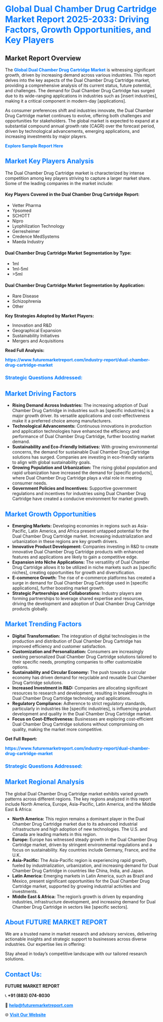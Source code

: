 <h1 style="color: #007BFF;">Global Dual Chamber Drug Cartridge Market Report 2025-2033: Driving Factors, Growth Opportunities, and Key Players</h1>

<section id="overview">
<h2>Market Report Overview</h2>
<p>The <a href="https://www.futuremarketreport.com/industry-report/dual-chamber-drug-cartridge-market" style="color: #007BFF; text-decoration: none;"><strong>Global Dual Chamber Drug Cartridge Market</strong></a> is witnessing significant growth, driven by increasing demand across various industries. This report delves into the key aspects of the Dual Chamber Drug Cartridge market, providing a comprehensive analysis of its current status, future potential, and challenges. The demand for Dual Chamber Drug Cartridge has surged due to its wide-ranging applications in industries such as [insert industries], making it a critical component in modern-day [applications].</p>
<p>As consumer preferences shift and industries innovate, the Dual Chamber Drug Cartridge market continues to evolve, offering both challenges and opportunities for stakeholders. The global market is expected to expand at a substantial compound annual growth rate (CAGR) over the forecast period, driven by technological advancements, emerging applications, and increasing investments by major players.</p>
</section>

<section id="overview">
<p><a href="https://www.futuremarketreport.com/request-sample/reportId=77407" style="color: #007BFF; text-decoration: none;"><strong>Explore Sample Report Here</strong></a></p>
</section>

<section id="key-players">
<h2 style="color: #007BFF;">Market Key Players Analysis</h2>
<p>The Dual Chamber Drug Cartridge market is characterized by intense competition among key players striving to capture a larger market share. Some of the leading companies in the market include:</p>
<h4>Key Players Covered in the Dual Chamber Drug Cartridge Report:</h4>
<ul><li>Vetter Pharma</li><li>Ypsomed</li><li>SCHOTT</li><li>Nipro</li><li>Lyophilization Technology</li><li>Gerresheimer</li><li>Credence MedSystems</li><li>Maeda Industry</li></ul>
<h4>Dual Chamber Drug Cartridge Market Segmentation by Type:</h4>
<ul><li>1ml</li><li>1ml-5ml</li><li>&gt;5ml</li></ul>

<h4>Dual Chamber Drug Cartridge Market Segmentation by Application:</h4>
<ul><li>Rare Disease</li><li>Schizophrenia</li><li>Other</li></ul>
<p><strong>Key Strategies Adopted by Market Players:</strong></p>
<ul>
<li>Innovation and R&D</li>
<li>Geographical Expansion</li>
<li>Sustainability Initiatives</li>
<li>Mergers and Acquisitions</li>
</ul>
</section>

<section>
<p><strong>Read Full Analysis: </strong></p><a href="https://www.futuremarketreport.com/industry-report/dual-chamber-drug-cartridge-market" style="color: #007BFF; text-decoration: none;"><strong>https://www.futuremarketreport.com/industry-report/dual-chamber-drug-cartridge-market</strong></a>
<h3 style="color: #007BFF;">Strategic Questions Addressed:</h3>
</section>

<section id="driving-factors">
<h2 style="color: #007BFF;">Market Driving Factors</h2>
<ul>
<li><strong>Rising Demand Across Industries:</strong> The increasing adoption of Dual Chamber Drug Cartridge in industries such as [specific industries] is a major growth driver. Its versatile applications and cost-effectiveness make it a preferred choice among manufacturers.</li>
<li><strong>Technological Advancements:</strong> Continuous innovations in production and application technologies have enhanced the efficiency and performance of Dual Chamber Drug Cartridge, further boosting market demand.</li>
<li><strong>Sustainability and Eco-Friendly Initiatives:</strong> With growing environmental concerns, the demand for sustainable Dual Chamber Drug Cartridge solutions has surged. Companies are investing in eco-friendly variants to align with global sustainability goals.</li>
<li><strong>Growing Population and Urbanization:</strong> The rising global population and rapid urbanization have increased the demand for [specific products], where Dual Chamber Drug Cartridge plays a vital role in meeting consumer needs.</li>
<li><strong>Government Policies and Incentives:</strong> Supportive government regulations and incentives for industries using Dual Chamber Drug Cartridge have created a conducive environment for market growth.</li>
</ul>
</section>

<section id="growth-opportunities">
<h2 style="color: #007BFF;">Market Growth Opportunities</h2>
<ul>
<li><strong>Emerging Markets:</strong> Developing economies in regions such as Asia-Pacific, Latin America, and Africa present untapped potential for the Dual Chamber Drug Cartridge market. Increasing industrialization and urbanization in these regions are key growth drivers.</li>
<li><strong>Innovative Product Development:</strong> Companies investing in R&D to create innovative Dual Chamber Drug Cartridge products with enhanced features and applications are likely to gain a competitive edge.</li>
<li><strong>Expansion into Niche Applications:</strong> The versatility of Dual Chamber Drug Cartridge allows it to be utilized in niche markets such as [specific niches], creating opportunities for growth and diversification.</li>
<li><strong>E-commerce Growth:</strong> The rise of e-commerce platforms has created a surge in demand for Dual Chamber Drug Cartridge used in [specific applications], further boosting market growth.</li>
<li><strong>Strategic Partnerships and Collaborations:</strong> Industry players are forming partnerships to leverage shared expertise and resources, driving the development and adoption of Dual Chamber Drug Cartridge products globally.</li>
</ul>
</section>

<section id="trending-factors">
<h2 style="color: #007BFF;">Market Trending Factors</h2>
<ul>
<li><strong>Digital Transformation:</strong> The integration of digital technologies in the production and distribution of Dual Chamber Drug Cartridge has improved efficiency and customer satisfaction.</li>
<li><strong>Customization and Personalization:</strong> Consumers are increasingly seeking personalized Dual Chamber Drug Cartridge solutions tailored to their specific needs, prompting companies to offer customizable options.</li>
<li><strong>Sustainability and Circular Economy:</strong> The push towards a circular economy has driven demand for recyclable and reusable Dual Chamber Drug Cartridge solutions.</li>
<li><strong>Increased Investment in R&D:</strong> Companies are allocating significant resources to research and development, resulting in breakthroughs in Dual Chamber Drug Cartridge technology and applications.</li>
<li><strong>Regulatory Compliance:</strong> Adherence to strict regulatory standards, particularly in industries like [specific industries], is influencing product development and quality in the Dual Chamber Drug Cartridge market.</li>
<li><strong>Focus on Cost-Effectiveness:</strong> Businesses are exploring cost-efficient Dual Chamber Drug Cartridge solutions without compromising on quality, making the market more competitive.</li>
</ul>
</section>

<section>
<p><strong>Get Full Report: </strong></p><a href="https://www.futuremarketreport.com/industry-report/dual-chamber-drug-cartridge-market" style="color: #007BFF; text-decoration: none;"><strong>https://www.futuremarketreport.com/industry-report/dual-chamber-drug-cartridge-market</strong></a>
<h3 style="color: #007BFF;">Strategic Questions Addressed:</h3>
</section>


<section id="regional-analysis">
<h2 style="color: #007BFF;">Market Regional Analysis</h2>
<p>The global Dual Chamber Drug Cartridge market exhibits varied growth patterns across different regions. The key regions analyzed in this report include North America, Europe, Asia-Pacific, Latin America, and the Middle East & Africa:</p>
<ul>
<li><strong>North America:</strong> This region remains a dominant player in the Dual Chamber Drug Cartridge market due to its advanced industrial infrastructure and high adoption of new technologies. The U.S. and Canada are leading markets in this region.</li>
<li><strong>Europe:</strong> Europe has witnessed steady growth in the Dual Chamber Drug Cartridge market, driven by stringent environmental regulations and a focus on sustainability. Key countries include Germany, France, and the U.K.</li>
<li><strong>Asia-Pacific:</strong> The Asia-Pacific region is experiencing rapid growth, fueled by industrialization, urbanization, and increasing demand for Dual Chamber Drug Cartridge in countries like China, India, and Japan.</li>
<li><strong>Latin America:</strong> Emerging markets in Latin America, such as Brazil and Mexico, present significant opportunities for the Dual Chamber Drug Cartridge market, supported by growing industrial activities and investments.</li>
<li><strong>Middle East & Africa:</strong> The region’s growth is driven by expanding industries, infrastructure development, and increasing demand for Dual Chamber Drug Cartridge in sectors like [specific sectors].</li>
</ul>
</section>

<footer>
<h2 style="color: #007BFF;">About FUTURE MARKET REPORT</h2>
<p>We are a trusted name in market research and advisory services, delivering actionable insights and strategic support to businesses across diverse industries. Our expertise lies in offering:</p>

<p>Stay ahead in today’s competitive landscape with our tailored research solutions.</p>

<h2 style="color: #007BFF;">Contact Us:</h2>
<p><strong>FUTURE MARKET REPORT</strong></p>
<p>📞 <strong>+91 (883) 074-8030</strong></p>
<p>📧 <strong><a href="mailto:help@futuremarketreport.com" style="color: #007BFF;">help@futuremarketreport.com</a></strong></p>
<p>🌐 <strong><a href="https://www.futuremarketreport.com/" style="color: #007BFF;">Visit Our Website</a></strong></p>
</footer>